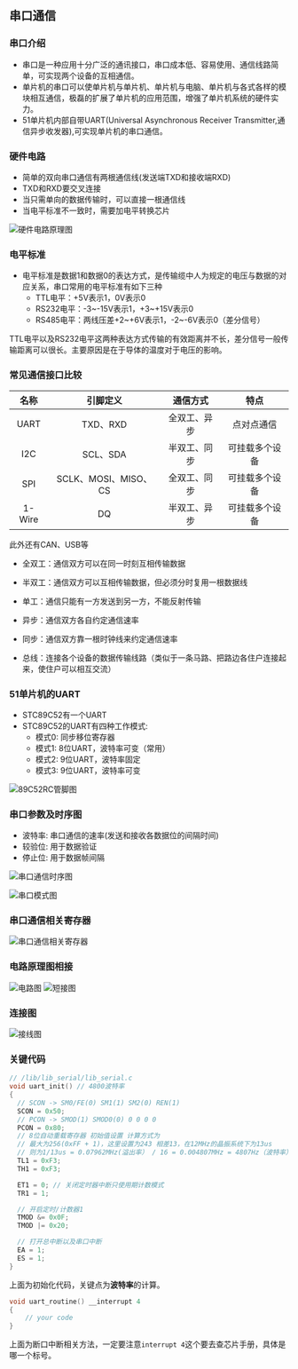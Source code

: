 ## 串口通信

### 串口介绍

* 串口是一种应用十分广泛的通讯接口，串口成本低、容易使用、通信线路简单，可实现两个设备的互相通信。
* 单片机的串口可以使单片机与单片机、单片机与电脑、单片机与各式各样的模块相互通信，极磊的扩展了单片机的应用范围，增强了单片机系统的硬件实力。
* 51单片机内部自带UART(Universal Asynchronous Receiver Transmitter,通信异步收发器),可实现单片机的串口通信。

### 硬件电路
* 简单的双向串口通信有两根通信线(发送端TXD和接收端RXD)
* TXD和RXD要交叉连接
* 当只需单向的数据传输时，可以直接一根通信线
* 当电平标准不一致时，需要加电平转换芯片

![硬件电路原理图](./images/com_map.png)

### 电平标准
* 电平标准是数据1和数据0的表达方式，是传输缆中人为规定的电压与数据的对应关系，串口常用的电平标准有如下三种
  * TTL电平：+5V表示1，0V表示0
  * RS232电平：-3~-15V表示1，+3~+15V表示0 
  * RS485电平：两线压差+2~+6V表示1，-2~-6V表示0（差分信号）
  
TTL电平以及RS232电平这两种表达方式传输的有效距离并不长，差分信号一般传输距离可以很长。主要原因是在于导体的温度对于电压的影响。

### 常见通信接口比较

|名称|引脚定义|通信方式|特点|
|:----:|:----:|:----:|:----:|
|UART|TXD、RXD|全双工、异步|点对点通信|
|I2C|SCL、SDA|半双工、同步|可挂载多个设备|
|SPI|SCLK、MOSI、MISO、CS|全双工、同步|可挂载多个设备|
|1-Wire|DQ|半双工、异步|可挂载多个设备|

此外还有CAN、USB等

* 全双工：通信双方可以在同一时刻互相传输数据
* 半双工：通信双方可以互相传输数据，但必须分时复用一根数据线
* 单工：通信只能有一方发送到另一方，不能反射传输

* 异步：通信双方各自约定通信速率
* 同步：通信双方靠一根时钟线来约定通信速率

* 总线：连接各个设备的数据传输线路（类似于一条马路、把路边各住户连接起来，使住户可以相互交流）

### 51单片机的UART
* STC89C52有一个UART
* STC89C52的UART有四种工作模式:
  * 模式0: 同步移位寄存器
  * 模式1: 8位UART，波特率可变（常用）
  * 模式2: 9位UART，波特率固定
  * 模式3: 9位UART，波特率可变


![89C52RC管脚图](./images/STC89C52_mcu_serial.png)

### 串口参数及时序图
* 波特率: 串口通信的速率(发送和接收各数据位的间隔时间)
* 较验位: 用于数据验证
* 停止位: 用于数据帧间隔

![串口通信时序图](./images/sequence.png)

![串口模式图](./images/sequence_1.png)

### 串口通信相关寄存器
![串口通信相关寄存器](./images/register_serial.png)

### 电路原理图相接
![电路图](./images/circuit.png)
![短接图](./images/dj.jpeg)

### 连接图
![接线图](./images/connection.jpeg)

### 关键代码

```c
// /lib/lib_serial/lib_serial.c
void uart_init() // 4800波特率
{
  // SCON -> SM0/FE(0) SM1(1) SM2(0) REN(1)
  SCON = 0x50;
  // PCON -> SMOD(1) SMOD0(0) 0 0 0 0
  PCON = 0x80;
  // 8位自动重载寄存器 初始值设置 计算方式为
  // 最大为256(0xFF + 1)，这里设置为243 相差13，在12MHz的晶振系统下为13us
  // 则为1/13us = 0.07962MHz(溢出率） / 16 = 0.004807MHz = 4807Hz（波特率）
  TL1 = 0xF3;
  TH1 = 0xF3;

  ET1 = 0; // 关闭定时器中断只使用期计数模式
  TR1 = 1;

  // 开启定时/计数器1
  TMOD &= 0x0F;
  TMOD |= 0x20;

  // 打开总中断以及串口中断
  EA = 1;
  ES = 1;
}
```

上面为初始化代码，关键点为**波特率**的计算。

```c
void uart_routine() __interrupt 4
{
    // your code
}
```

上面为断口中断相关方法，一定要注意`interrupt 4`这个要去查芯片手册，具体是哪一个标号。